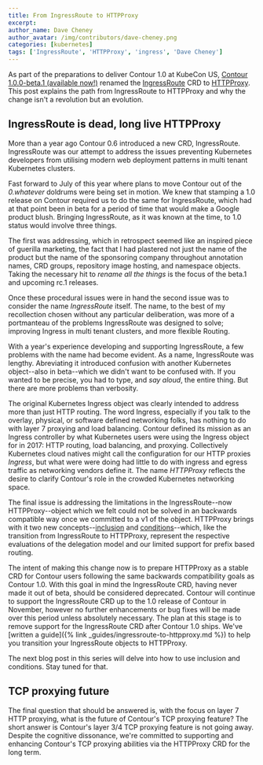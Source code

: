 ```yaml
---
title: From IngressRoute to HTTPProxy
excerpt: 
author_name: Dave Cheney
author_avatar: /img/contributors/dave-cheney.png
categories: [kubernetes]
tags: ['IngressRoute', 'HTTPProxy', 'ingress', 'Dave Cheney']
---
```


As part of the preparations to deliver Contour 1.0 at KubeCon US, [Contour 1.0.0-beta.1 (available now!)](https://github.com/projectcontour/contour/releases/tag/v1.0.0-beta.1) renamed the [IngressRoute](https://github.com/projectcontour/contour/blob/v1.0.0-beta.1/docs/ingressroute.md) CRD to [HTTPProxy](https://github.com/projectcontour/contour/blob/v1.0.0-beta.1/docs/httpproxy.md).
This post explains the path from IngressRoute to HTTPProxy and why the change isn't a revolution but an evolution.

## IngressRoute is dead, long live HTTPProxy

More than a year ago Contour 0.6 introduced a new CRD, IngressRoute.
IngressRoute was our attempt to address the issues preventing Kubernetes developers from utilising modern web deployment patterns in multi tenant Kubernetes clusters.

Fast forward to July of this year where plans to move Contour out of the _0.whatever_ doldrums were being set in motion.
We knew that stamping a 1.0 release on Contour required us to do the same for IngressRoute, which had at that point been in beta for a period of time that would make a Google product blush.
Bringing IngressRoute, as it was known at the time, to 1.0 status would involve three things.

The first was addressing, which in retrospect seemed like an inspired piece of guerilla marketing, the fact that I had plastered not just the name of the product but the name of the sponsoring company throughout annotation names, CRD groups, repository image hosting, and namespace objects.
Taking the necessary hit to _rename all the things_ is the focus of the beta.1 and upcoming rc.1 releases.

Once these procedural issues were in hand the second issue was to consider the name _IngressRoute_ itself.
The name, to the best of my recollection chosen without any particular deliberation, was more of a portmanteau of the problems IngressRoute was designed to solve; improving Ingress in multi tenant clusters, and more flexible Routing.

With a year's experience developing and supporting IngressRoute, a few problems with the name had become evident.
As a name, IngressRoute was lengthy.
Abreviating it introduced confusion with another Kubernetes object--also in beta--which we didn't want to be confused with.
If you wanted to be precise, you had to type, and _say aloud_, the entire thing.
But there are more problems than verbosity.

The original Kubernetes Ingress object was clearly intended to address more than just HTTP routing.
The word Ingress, especially if you talk to the overlay, physical, or software defined networking folks, has nothing to do with layer 7 proxying and load balancing.
Contour defined its mission as an Ingress controller by what Kubernetes users were using the Ingress object for in 2017: HTTP routing, load balancing, and proxying.
Collectively Kubernetes cloud natives might call the configuration for our HTTP proxies _Ingress_, but what were were doing had little to do with ingress and egress traffic as networking vendors define it.
The name _HTTPProxy_ reflects the desire to clarify Contour's role in the crowded Kubernetes networking space.

The final issue is addressing the limitations in the IngressRoute--now HTTPProxy--object which we felt could not be solved in an backwards compatible way once we committed to a v1 of the object.
HTTPProxy brings with it two new concepts--[inclusion](https://github.com/projectcontour/contour/blob/v1.0.0-beta.1/docs/httpproxy.md#httpproxy-inclusion) and [conditions](https://github.com/projectcontour/contour/blob/v1.0.0-beta.1/docs/httpproxy.md#conditions)--which, like the transition from IngressRoute to HTTPProxy, represent the respective evaluations of the delegation model and our limited support for prefix based routing.

The intent of making this change now is to prepare HTTPProxy as a stable CRD for Contour users following the same backwards compatibility goals as Contour 1.0.
With this goal in mind the IngressRoute CRD, having never made it out of beta, should be considered deprecated.
Contour will continue to support the IngressRoute CRD up to the 1.0 release of Contour in November, however no further enhancements or bug fixes will be made over this period unless absolutely necessary.
The plan at this stage is to remove support for the IngressRoute CRD after Contour 1.0 ships.
We've [written a guide]({% link _guides/ingressroute-to-httpproxy.md %}) to help you transition your IngressRoute objects to HTTPProxy.

The next blog post in this series will delve into how to use inclusion and conditions.
Stay tuned for that. 

## TCP proxying future

The final question that should be answered is, with the focus on layer 7 HTTP proxying, what is the future of Contour's TCP proxying feature?
The short answer is Contour's layer 3/4 TCP proxying feature is not going away.
Despite the cognitive dissonance, we're committed to supporting and enhancing Contour's TCP proxying abilities via the HTTPProxy CRD for the long term.
